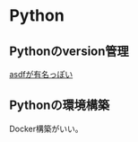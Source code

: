 # Python


## Pythonのversion管理

[asdfが有名っぽい](https://dev.classmethod.jp/articles/try-asdf-settings/)

## Pythonの環境構築

Docker構築がいい。
